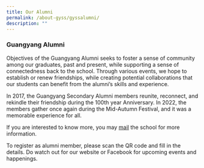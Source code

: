```yaml
---
title: Our Alumni
permalink: /about-gyss/gyssalumni/
description: ""
---
```

### Guangyang Alumni 

Objectives of the Guangyang Alumni seeks to foster a sense of community among our graduates, past and present, while supporting a sense of connectedness back to the school. Through various events, we hope to establish or renew friendships, while creating potential collaborations that our students can benefit from the alumni’s skills and experience.

In 2017, the Guangyang Secondary Alumni members reunite, reconnect, and rekindle their friendship during the 100th year Anniversary. In 2022, the members gather once again during the Mid-Autumn Festival, and it was a memorable experience for all.
      
If you are interested to know more, you may [mail](mailto:gyss@moe.edu.sg) the school for more information.

To register as alumni member, please scan the QR code and fill in the details. Do watch out for our website or Facebook for upcoming events and happenings.

